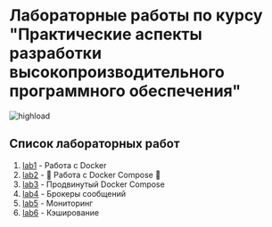 # Лабораторные работы по курсу "Практические аспекты разработки высокопроизводительного программного обеспечения"

![highload](assets/highload.gif)

## Список лабораторных работ

1. [lab1](lab1) - Работа с Docker
2. [lab2](lab2) - 🚧 Работа с Docker Compose 🚧
3. [lab3](lab3) - Продвинутый Docker Compose
4. [lab4](lab4) - Брокеры сообщений
5. [lab5](lab5) - Мониторинг
5. [lab6](lab6) - Кэширование
